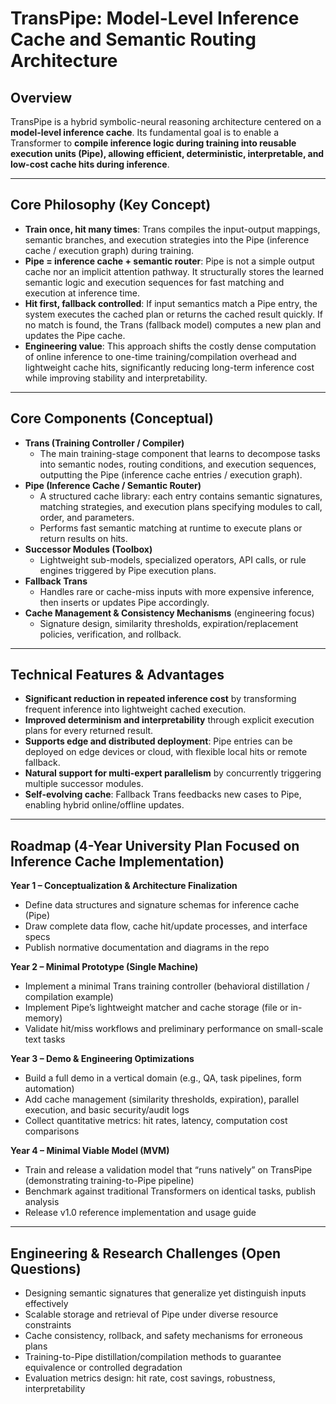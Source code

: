 # TransPipe: Model-Level Inference Cache and Semantic Routing Architecture

## Overview  
TransPipe is a hybrid symbolic-neural reasoning architecture centered on a **model-level inference cache**. Its fundamental goal is to enable a Transformer to **compile inference logic during training into reusable execution units (Pipe), allowing efficient, deterministic, interpretable, and low-cost cache hits during inference**.

---

## Core Philosophy (Key Concept)  
- **Train once, hit many times**: Trans compiles the input-output mappings, semantic branches, and execution strategies into the Pipe (inference cache / execution graph) during training.  
- **Pipe = inference cache + semantic router**: Pipe is not a simple output cache nor an implicit attention pathway. It structurally stores the learned semantic logic and execution sequences for fast matching and execution at inference time.  
- **Hit first, fallback controlled**: If input semantics match a Pipe entry, the system executes the cached plan or returns the cached result quickly. If no match is found, the Trans (fallback model) computes a new plan and updates the Pipe cache.  
- **Engineering value**: This approach shifts the costly dense computation of online inference to one-time training/compilation overhead and lightweight cache hits, significantly reducing long-term inference cost while improving stability and interpretability.

---

## Core Components (Conceptual)  
- **Trans (Training Controller / Compiler)**  
  - The main training-stage component that learns to decompose tasks into semantic nodes, routing conditions, and execution sequences, outputting the Pipe (inference cache entries / execution graph).  
- **Pipe (Inference Cache / Semantic Router)**  
  - A structured cache library: each entry contains semantic signatures, matching strategies, and execution plans specifying modules to call, order, and parameters.  
  - Performs fast semantic matching at runtime to execute plans or return results on hits.  
- **Successor Modules (Toolbox)**  
  - Lightweight sub-models, specialized operators, API calls, or rule engines triggered by Pipe execution plans.  
- **Fallback Trans**  
  - Handles rare or cache-miss inputs with more expensive inference, then inserts or updates Pipe accordingly.  
- **Cache Management & Consistency Mechanisms** (engineering focus)  
  - Signature design, similarity thresholds, expiration/replacement policies, verification, and rollback.

---

## Technical Features & Advantages  
- **Significant reduction in repeated inference cost** by transforming frequent inference into lightweight cached execution.  
- **Improved determinism and interpretability** through explicit execution plans for every returned result.  
- **Supports edge and distributed deployment**: Pipe entries can be deployed on edge devices or cloud, with flexible local hits or remote fallback.  
- **Natural support for multi-expert parallelism** by concurrently triggering multiple successor modules.  
- **Self-evolving cache**: Fallback Trans feedbacks new cases to Pipe, enabling hybrid online/offline updates.

---

## Roadmap (4-Year University Plan Focused on Inference Cache Implementation)  
**Year 1 – Conceptualization & Architecture Finalization**  
- Define data structures and signature schemas for inference cache (Pipe)  
- Draw complete data flow, cache hit/update processes, and interface specs  
- Publish normative documentation and diagrams in the repo

**Year 2 – Minimal Prototype (Single Machine)**  
- Implement a minimal Trans training controller (behavioral distillation / compilation example)  
- Implement Pipe’s lightweight matcher and cache storage (file or in-memory)  
- Validate hit/miss workflows and preliminary performance on small-scale text tasks

**Year 3 – Demo & Engineering Optimizations**  
- Build a full demo in a vertical domain (e.g., QA, task pipelines, form automation)  
- Add cache management (similarity thresholds, expiration), parallel execution, and basic security/audit logs  
- Collect quantitative metrics: hit rates, latency, computation cost comparisons

**Year 4 – Minimal Viable Model (MVM)**  
- Train and release a validation model that “runs natively” on TransPipe (demonstrating training-to-Pipe pipeline)  
- Benchmark against traditional Transformers on identical tasks, publish analysis  
- Release v1.0 reference implementation and usage guide

---

## Engineering & Research Challenges (Open Questions)  
- Designing semantic signatures that generalize yet distinguish inputs effectively  
- Scalable storage and retrieval of Pipe under diverse resource constraints  
- Cache consistency, rollback, and safety mechanisms for erroneous plans  
- Training-to-Pipe distillation/compilation methods to guarantee equivalence or controlled degradation  
- Evaluation metrics design: hit rate, cost savings, robustness, interpretability
